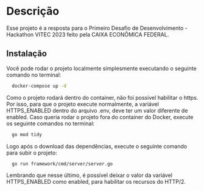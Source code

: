 
# Descrição

Esse projeto é a resposta para o Primeiro Desafio de Desenvolvimento - Hackathon VITEC 2023 feito pela CAIXA ECONÔMICA FEDERAL.

## Instalação

Você pode rodar o projeto localmente simplesmente executando o seguinte comando no terminal:

```zsh
  docker-compose up -d
```

Como o projeto rodará dentro do container, não foi possível habilitar o https. Por isso, para que o projeto execute normalmente, a variável HTTPS_ENABLED dentro do arquivo .env, deve ter um valor diferente de enabled.
Caso queria rodar o projeto fora do container do Docker, execute os seguinte comandos no terminal:

```zsh
  go mod tidy
```

Logo após o download das dependências, execute o seguinte comando para subir o projeto:

```zsh
  go run framework/cmd/server/server.go
```

Lembrando que nesse último, é possível deixar o valor da variável HTTPS_ENABLED como enabled, para habilitar os recursos do HTTP/2.


